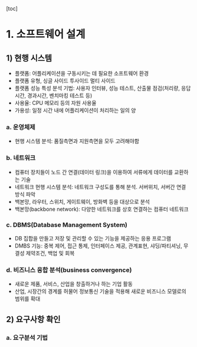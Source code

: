 [toc]

# 1. 소프트웨어 설계

## 1) 현행 시스템

* 플랫폼: 어플리케이션을 구동시키는 데 필요한 소프트웨어 환경
* 플랫폼 유형, 싱글 사이드 투사이드 멀티 사이드
* 플랫폼 성능 특성 분석 기법: 사용자 인터뷰, 성능 테스트, 산출물 점검(처리량, 응답시간, 경과시간, 벤치마킹 테스트 등)
* 사용율: CPU 메모리 등의 자원 사용율
* 가용성: 일정 시간 내에 어플리케이션이 처리하는 일의 양

### a. 운영체제

* 현행 시스템 분석: 품질측면과 지원측면을 모두 고려해야함

### b. 네트워크

* 컴퓨터 장치들이 노드 간 연결(데이터 링크)을 이용하여 서류에게 데이터를 교환하는 기술
* 네트워크 현행 시스템 분석: 네트워크 구성도를 통해 분석. 서버위치, 서버간 연결 방식 파악
* 백본망, 라우터, 스위치, 게이트웨이, 방화벽 등을 대상으로 분석
* 백본망(backbone network): 다양한 네트워크를 상호 연결하는 컴퓨터 네트워크

### c. DBMS(Database Management System)

* DB 집합을 만들고 저장 및 관리할 수 있는 기능을 제공하는 응용 프로그램
* DMBS 기능: 중복 제어, 접근 통제, 인터페이스 제공, 관계표현, 샤딩/파티셔닝, 무결성 제약조건, 백업 및 회복

### d. 비즈니스 융합 분석(business convergence)

* 새로운 제품, 서비스, 산업을 창출하거나 하는 기업 활동
* 산업, 시장간의 경계를 허물어 정보통신 기술을 적용해 새로운 비즈니스 모델로의 범위를 확대

## 2) 요구사항 확인

### a. 요구분석 기법